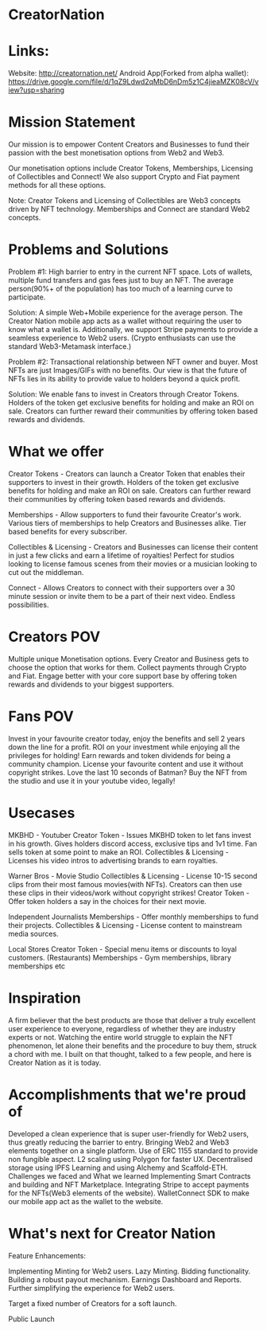 # CreatorNation

# Links:
Website: http://creatornation.net/
Android App(Forked from alpha wallet): https://drive.google.com/file/d/1qZ9Ldwd2qMbD6nDm5z1C4jieaMZK08cV/view?usp=sharing

# Mission Statement
Our mission is to empower Content Creators and Businesses to fund their passion with the best monetisation options from Web2 and Web3.

Our monetisation options include Creator Tokens, Memberships, Licensing of Collectibles and Connect! We also support Crypto and Fiat payment methods for all these options.

Note: Creator Tokens and Licensing of Collectibles are Web3 concepts driven by NFT technology. Memberships and Connect are standard Web2 concepts.

# Problems and Solutions
Problem #1: High barrier to entry in the current NFT space. Lots of wallets, multiple fund transfers and gas fees just to buy an NFT. The average person(90%+ of the population) has too much of a learning curve to participate.

Solution: A simple Web+Mobile experience for the average person. The Creator Nation mobile app acts as a wallet without requiring the user to know what a wallet is. Additionally, we support Stripe payments to provide a seamless experience to Web2 users. (Crypto enthusiasts can use the standard Web3-Metamask interface.)

Problem #2: Transactional relationship between NFT owner and buyer. Most NFTs are just Images/GIFs with no benefits. Our view is that the future of NFTs lies in its ability to provide value to holders beyond a quick profit.

Solution: We enable fans to invest in Creators through Creator Tokens. Holders of the token get exclusive benefits for holding and make an ROI on sale. Creators can further reward their communities by offering token based rewards and dividends.

# What we offer
Creator Tokens - Creators can launch a Creator Token that enables their supporters to invest in their growth. Holders of the token get exclusive benefits for holding and make an ROI on sale. Creators can further reward their communities by offering token based rewards and dividends.

Memberships - Allow supporters to fund their favourite Creator's work. Various tiers of memberships to help Creators and Businesses alike. Tier based benefits for every subscriber.

Collectibles & Licensing - Creators and Businesses can license their content in just a few clicks and earn a lifetime of royalties! Perfect for studios looking to license famous scenes from their movies or a musician looking to cut out the middleman.

Connect - Allows Creators to connect with their supporters over a 30 minute session or invite them to be a part of their next video. Endless possibilities.

# Creators POV
Multiple unique Monetisation options. Every Creator and Business gets to choose the option that works for them.
Collect payments through Crypto and Fiat.
Engage better with your core support base by offering token rewards and dividends to your biggest supporters.

# Fans POV
Invest in your favourite creator today, enjoy the benefits and sell 2 years down the line for a profit. ROI on your investment while enjoying all the privileges for holding!
Earn rewards and token dividends for being a community champion.
License your favourite content and use it without copyright strikes. Love the last 10 seconds of Batman? Buy the NFT from the studio and use it in your youtube video, legally!

# Usecases
MKBHD - Youtuber Creator Token - Issues MKBHD token to let fans invest in his growth. Gives holders discord access, exclusive tips and 1v1 time. Fan sells token at some point to make an ROI. Collectibles & Licensing - Licenses his video intros to advertising brands to earn royalties.

Warner Bros - Movie Studio Collectibles & Licensing - License 10-15 second clips from their most famous movies(with NFTs). Creators can then use these clips in their videos/work without copyright strikes! Creator Token - Offer token holders a say in the choices for their next movie.

Independent Journalists Memberships - Offer monthly memberships to fund their projects. Collectibles & Licensing - License content to mainstream media sources.

Local Stores Creator Token - Special menu items or discounts to loyal customers. (Restaurants) Memberships - Gym memberships, library memberships etc

# Inspiration
A firm believer that the best products are those that deliver a truly excellent user experience to everyone, regardless of whether they are industry experts or not. Watching the entire world struggle to explain the NFT phenomenon, let alone their benefits and the procedure to buy them, struck a chord with me. I built on that thought, talked to a few people, and here is Creator Nation as it is today.

# Accomplishments that we're proud of
Developed a clean experience that is super user-friendly for Web2 users, thus greatly reducing the barrier to entry.
Bringing Web2 and Web3 elements together on a single platform.
Use of ERC 1155 standard to provide non fungible aspect.
L2 scaling using Polygon for faster UX.
Decentralised storage using IPFS
Learning and using Alchemy and Scaffold-ETH.
Challenges we faced and What we learned
Implementing Smart Contracts and building and NFT Marketplace.
Integrating Stripe to accept payments for the NFTs(Web3 elements of the website).
WalletConnect SDK to make our mobile app act as the wallet to the website.

# What's next for Creator Nation
Feature Enhancements:

Implementing Minting for Web2 users. Lazy Minting. Bidding functionality. Building a robust payout mechanism. Earnings Dashboard and Reports. Further simplifying the experience for Web2 users.

Target a fixed number of Creators for a soft launch.

Public Launch
